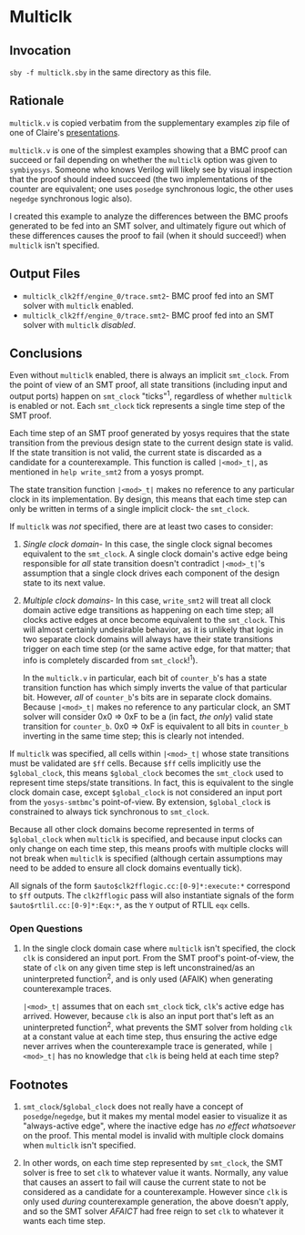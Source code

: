 # Multiclk

## Invocation
`sby -f multiclk.sby` in the same directory as this file.

## Rationale
`multiclk.v` is copied verbatim from the supplementary examples zip file of one
of Claire's [presentations](http://www.clifford.at/papers/2016/yosys-smtbmc/).

`multiclk.v` is one of the simplest examples showing that a BMC proof can
succeed or fail depending on whether the `multiclk` option was given to
`symbiyosys`. Someone who knows Verilog will likely see by visual inspection
that the proof should indeed succeed (the two implementations of the counter are
equivalent; one uses `posedge` synchronous logic, the other uses `negedge`
synchronous logic also).

I created this example to analyze the differences between the BMC proofs
generated to be fed into an SMT solver, and ultimately figure out which of
these differences causes the proof to fail (when it should succeed!) when
`multiclk` isn't specified.

## Output Files
* `multiclk_clk2ff/engine_0/trace.smt2`- BMC proof fed into an SMT solver with
  `multiclk` enabled.
* `multiclk_clk2ff/engine_0/trace.smt2`- BMC proof fed into an SMT solver with
  `multiclk` _disabled_.

## Conclusions
Even without `multiclk` enabled, there is always an implicit `smt_clock`.
From the point of view of an SMT proof, all state transitions (including input
and output ports) happen on `smt_clock` "ticks"<sup>1</sup>, regardless of
whether `multiclk` is enabled or not. Each `smt_clock` tick represents a single
time step of the SMT proof.

Each time step of an SMT proof generated by yosys requires that the state
transition from the previous design state to the current design state is valid.
If the state transition is not valid, the current state is discarded as a
candidate for a counterexample. This function is called `|<mod>_t|`, as
mentioned in `help write_smt2` from a yosys prompt.

The state transition function `|<mod>_t|` makes no reference to any particular
clock in its implementation. By design, this means that each time step can only
be written in terms of a single implicit clock- the `smt_clock`.

If `multiclk` was _not_ specified, there are at least two cases to consider:
1. *Single clock domain*- In this case, the single clock signal becomes
   equivalent to the `smt_clock`. A single clock domain's active edge being
   responsible for _all_ state transition doesn't contradict `|<mod>_t|`'s
   assumption that a single clock drives each component of the design state to
   its next value.

2. *Multiple clock domains*- In this case, `write_smt2` will treat all clock
   domain active edge transitions as happening on each time step; all clocks
   active edges at once become equivalent to the `smt_clock`.
   This will almost certainly undesirable behavior, as it is unlikely that
   logic in two separate clock domains will always have their state transitions
   trigger on each time step (or the same active edge, for that matter; that
   info is completely discarded from `smt_clock`!<sup>1</sup>).

   In the `multiclk.v` in particular, each bit of `counter_b`'s has a state
   transition function has which simply inverts the value of that particular bit.
   However, _all_ of `counter_b`'s bits are in separate clock domains. Because
   `|<mod>_t|` makes no reference to any particular clock, an SMT solver will
   consider 0x0 => 0xF to be a (in fact, _the only_) valid state transition for
   `counter_b`. 0x0 => 0xF is equivalent to all bits in `counter_b` inverting
   in the same time step; this is clearly not intended.

If `multiclk` was specified, all cells within `|<mod>_t|` whose state
transitions must be validated are `$ff` cells. Because `$ff` cells implicitly
use the `$global_clock`, this means `$global_clock` becomes the `smt_clock`
used to represent time steps/state transitions. In fact, this is equivalent
to the single clock domain case, except `$global_clock` is not considered an
input port from the `yosys-smtbmc`'s point-of-view. By extension,
`$global_clock` is constrained to always tick synchronous to `smt_clock`.

Because all other clock domains become represented in terms of `$global_clock`
when `multiclk` is specified, and because input clocks can only change on each
time step, this means proofs with multiple clocks will not break when
`multiclk` is specified (although certain assumptions may need to be added to
ensure all clock domains eventually tick).

All signals of the form `$auto$clk2fflogic.cc:[0-9]*:execute:*`
correspond to `$ff` outputs. The `clk2fflogic` pass will also instantiate
signals of the form `$auto$rtlil.cc:[0-9]*:Eqx:*`, as the `Y` output of RTLIL
`eqx` cells.

### Open Questions
1. In the single clock domain case where `multiclk` isn't specified, the clock
   `clk` is considered an input port. From the SMT proof's point-of-view, the
   state of `clk` on any given time step is left unconstrained/as an
   uninterpreted function<sup>2</sup>, and is only used (AFAIK) when generating
   counterexample traces.

   `|<mod>_t|` assumes that on each `smt_clock` tick, `clk`'s active edge has
   arrived. However, because `clk` is also an input port that's left as an
   uninterpreted function<sup>2</sup>, what prevents the SMT solver from
   holding `clk` at a constant value at each time step, thus ensuring the
   active edge never arrives when the counterexample trace is generated,
   while `|<mod>_t|` has no knowledge that `clk` is being held at each time
   step?

## Footnotes
1. `smt_clock`/`$global_clock` does not really have a concept of
   `posedge`/`negedge`, but it makes my mental model easier to visualize it as
   "always-active edge", where the inactive edge has _no effect whatsoever_
   on the proof. This mental model is invalid with multiple clock domains
   when `multiclk` isn't specified.

2. In other words, on each time step represented by `smt_clock`, the SMT solver
   is free to set `clk` to whatever value it wants. Normally, any value that
   causes an assert to fail will cause the current state to not be considered
   as a candidate for a counterexample. However since `clk` is only used
   _during_ counterexample generation, the above doesn't apply, and so the SMT
   solver _AFAICT_ had free reign to set `clk` to whatever it wants each time
   step.
